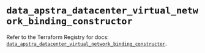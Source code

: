 # `data_apstra_datacenter_virtual_network_binding_constructor`

Refer to the Terraform Registry for docs: [`data_apstra_datacenter_virtual_network_binding_constructor`](https://registry.terraform.io/providers/juniper/apstra/0.94.0/docs/data-sources/datacenter_virtual_network_binding_constructor).
